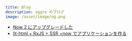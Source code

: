 ```yml
title: Blog
description: aggre のブログ
image: /asset/image/og.png
```

- [Now 2 にアップグレードした](/post/now-2)
- [lit-html + RxJS + SSR +now でアプリケーションを作る](/post/create-the-app-with-lit-html-rxjs-and-now)
